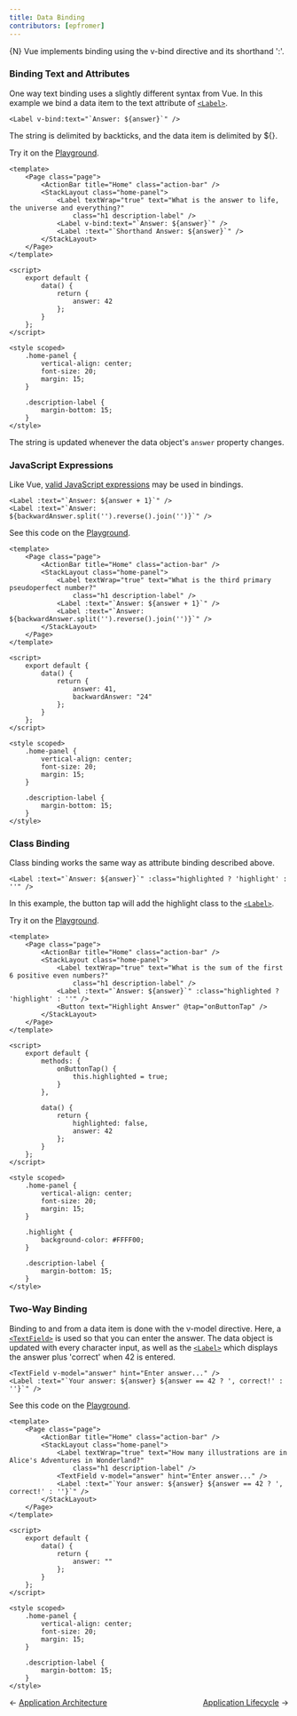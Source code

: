 ```yaml
---
title: Data Binding
contributors: [epfromer]
---
```


{N} Vue implements binding using the v-bind directive and its shorthand ':'.  

### Binding Text and Attributes

One way text binding uses a slightly different syntax from Vue.  In this example we bind a data item to the text attribute of [`<Label>`](/en/docs/elements/components/label).  

```Vue
<Label v-bind:text="`Answer: ${answer}`" />
```

The string is delimited by backticks, and the data item is delimited by ${}.

Try it on the [Playground](https://play.nativescript.org/?template=play-vue&id=2I6c1p).

```Vue
<template>
    <Page class="page">
        <ActionBar title="Home" class="action-bar" />
        <StackLayout class="home-panel">
            <Label textWrap="true" text="What is the answer to life, the universe and everything?"
                class="h1 description-label" />
            <Label v-bind:text="`Answer: ${answer}`" />
            <Label :text="`Shorthand Answer: ${answer}`" />
        </StackLayout>
    </Page>
</template>

<script>
    export default {
        data() {
            return {
                answer: 42
            };
        }
    };
</script>

<style scoped>
    .home-panel {
        vertical-align: center;
        font-size: 20;
        margin: 15;
    }

    .description-label {
        margin-bottom: 15;
    }
</style>
```

The string is updated whenever the data object's `answer` property changes.  

### JavaScript Expressions

Like Vue, [valid JavaScript expressions](https://vuejs.org/v2/guide/syntax.html#Using-JavaScript-Expressions) may be used in bindings.  

```Vue
<Label :text="`Answer: ${answer + 1}`" />
<Label :text="`Answer: ${backwardAnswer.split('').reverse().join('')}`" />
```

See this code on the [Playground](https://play.nativescript.org/?template=play-vue&id=78TQm5).

```Vue
<template>
    <Page class="page">
        <ActionBar title="Home" class="action-bar" />
        <StackLayout class="home-panel">
            <Label textWrap="true" text="What is the third primary pseudoperfect number?"
                class="h1 description-label" />
            <Label :text="`Answer: ${answer + 1}`" />
            <Label :text="`Answer: ${backwardAnswer.split('').reverse().join('')}`" />
        </StackLayout>
    </Page>
</template>

<script>
    export default {
        data() {
            return {
                answer: 41,
                backwardAnswer: "24"
            };
        }
    };
</script>

<style scoped>
    .home-panel {
        vertical-align: center;
        font-size: 20;
        margin: 15;
    }

    .description-label {
        margin-bottom: 15;
    }
</style>
```

### Class Binding

Class binding works the same way as attribute binding described above.    

```Vue
<Label :text="`Answer: ${answer}`" :class="highlighted ? 'highlight' : ''" />
```

In this example, the button tap will add the highlight class to the [`<Label>`](/en/docs/elements/components/label).

Try it on the [Playground](https://play.nativescript.org/?template=play-vue&id=Clbu17).

```Vue
<template>
    <Page class="page">
        <ActionBar title="Home" class="action-bar" />
        <StackLayout class="home-panel">
            <Label textWrap="true" text="What is the sum of the first 6 positive even numbers?"
                class="h1 description-label" />
            <Label :text="`Answer: ${answer}`" :class="highlighted ? 'highlight' : ''" />
            <Button text="Highlight Answer" @tap="onButtonTap" />
        </StackLayout>
    </Page>
</template>

<script>
    export default {
        methods: {
            onButtonTap() {
                this.highlighted = true;
            }
        },

        data() {
            return {
                highlighted: false,
                answer: 42
            };
        }
    };
</script>

<style scoped>
    .home-panel {
        vertical-align: center;
        font-size: 20;
        margin: 15;
    }

    .highlight {
        background-color: #FFFF00;
    }

    .description-label {
        margin-bottom: 15;
    }
</style>
```

### Two-Way Binding

Binding to and from a data item is done with the v-model directive.  Here, a [`<TextField>`](/en/docs/elements/components/text-field) is used so that you can enter the answer.  The data object is updated with every character input, as well as the [`<Label>`](/en/docs/elements/components/label) which displays the answer plus 'correct' when 42 is entered.

```Vue
<TextField v-model="answer" hint="Enter answer..." />
<Label :text="`Your answer: ${answer} ${answer == 42 ? ', correct!' : ''}`" />
```

See this code on the [Playground](https://play.nativescript.org/?template=play-vue&id=3tnjwX).

```Vue
<template>
    <Page class="page">
        <ActionBar title="Home" class="action-bar" />
        <StackLayout class="home-panel">
            <Label textWrap="true" text="How many illustrations are in Alice's Adventures in Wonderland?"
                class="h1 description-label" />
            <TextField v-model="answer" hint="Enter answer..." />
            <Label :text="`Your answer: ${answer} ${answer == 42 ? ', correct!' : ''}`" />
        </StackLayout>
    </Page>
</template>

<script>
    export default {
        data() {
            return {
                answer: ""
            };
        }
    };
</script>

<style scoped>
    .home-panel {
        vertical-align: center;
        font-size: 20;
        margin: 15;
    }

    .description-label {
        margin-bottom: 15;
    }
</style>
```

<div>
  <span>← <a href="/en/docs/core-concepts/application-architecture.html">Application Architecture</a></span>
  <span style="float: right;"><a href="/en/docs/core-concepts/application-lifecycle.html">Application Lifecycle</a> →</span>
</div>